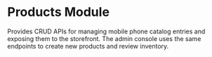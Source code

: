 # Products Module

Provides CRUD APIs for managing mobile phone catalog entries and exposing them to the storefront.
The admin console uses the same endpoints to create new products and review inventory.
